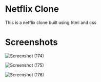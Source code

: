 # Netflix Clone
This is a netflix clone built using html and css

# Screenshots
![Screenshot (174)](https://github.com/SammithaS/Task2-netflix-signup-login-clone/assets/121117205/1473020b-9a01-4729-bbc1-f058353f17e8)

![Screenshot (175)](https://github.com/SammithaS/Task2-netflix-signup-login-clone/assets/121117205/34b4c539-7df4-4bf8-aa74-459246aa9783)

![Screenshot (176)](https://github.com/SammithaS/Task2-netflix-signup-login-clone/assets/121117205/869088da-da35-42dd-a18c-d773190ef5fc)


